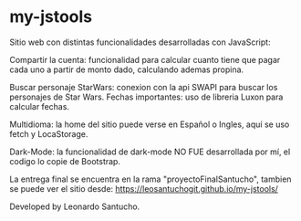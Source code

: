 # my-jstools
Sitio web con distintas funcionalidades desarrolladas con JavaScript:

Compartir la cuenta: funcionalidad para calcular cuanto tiene que pagar cada uno a partir de monto dado, calculando ademas propina. 

Buscar personaje StarWars: conexion con la api SWAPI para buscar los personajes de Star Wars. 
Fechas importantes: uso de libreria Luxon para calcular fechas. 

Multidioma: la home del sitio puede verse en Español o Ingles, aquí se uso fetch y LocaStorage.

Dark-Mode: la funcionalidad de dark-mode NO FUE desarrollada por mí, el codigo lo copie de Bootstrap.

La entrega final se encuentra en la rama "proyectoFinalSantucho", tambien se puede ver el sitio desde: [https://leosantuchogit.github.io/my-jstools/ ](https://leonardo-santucho.github.io/coder-java-my-jstools/)

Developed by Leonardo Santucho.
